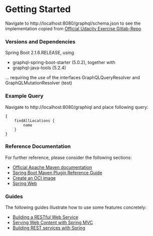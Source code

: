 # Getting Started
Navigate to http://localhost:8080/graphql/schema.json 
to see the implementation copied from 
[Official Udacity Exercise Gitlab-Repo](https://gitlab.com/videolearning/udacity-java.git)

### Versions and Dependencies
Spring Boot 2.1.6.RELEASE, using 
* graphql-spring-boot-starter (5.0.2), together with 
* graphql-java-tools (5.2.4)

... requiring the use of the interfaces GraphQLQueryResolver and GraphQLMutationResolver (test)

### Example Query

Navigate to http://localhost:8080/graphiql and place following query:
```
{
    findAllLocations {
        name
    }
}
```

### Reference Documentation
For further reference, please consider the following sections:

* [Official Apache Maven documentation](https://maven.apache.org/guides/index.html)
* [Spring Boot Maven Plugin Reference Guide](https://docs.spring.io/spring-boot/docs/2.7.3/maven-plugin/reference/html/)
* [Create an OCI image](https://docs.spring.io/spring-boot/docs/2.7.3/maven-plugin/reference/html/#build-image)
* [Spring Web](https://docs.spring.io/spring-boot/docs/2.7.3/reference/htmlsingle/#web)

### Guides
The following guides illustrate how to use some features concretely:

* [Building a RESTful Web Service](https://spring.io/guides/gs/rest-service/)
* [Serving Web Content with Spring MVC](https://spring.io/guides/gs/serving-web-content/)
* [Building REST services with Spring](https://spring.io/guides/tutorials/rest/)

